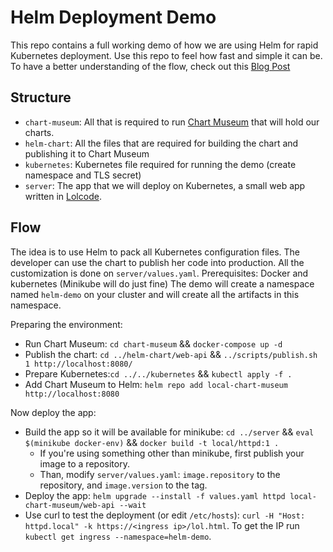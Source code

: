 # Helm Deployment Demo
This repo contains a full working demo of how we are using Helm for rapid Kubernetes deployment.
Use this repo to feel how fast and simple it can be.
To have a better understanding of the flow, check out this [Blog Post](https://blog.solutotlv.com/deploying-kubernetes-like-a-pro/?utm_source=github)

## Structure
* `chart-museum`: All that is required to run [Chart Museum](https://github.com/kubernetes-helm/chartmuseum) that will hold our charts.
* `helm-chart`: All the files that are required for building the chart and publishing it to Chart Museum
* `kubernetes`: Kubernetes file required for running the demo (create namespace and TLS secret)
* `server`: The app that we will deploy on Kubernetes, a small web app written in [Lolcode](https://http://lolcode.org/).

## Flow
The idea is to use Helm to pack all Kubernetes configuration files.
The developer can use the chart to publish her code into production.
All the customization is done on `server/values.yaml`.
Prerequisites: Docker and kubernetes (Minikube will do just fine)
The demo will create a namespace named `helm-demo` on your cluster and will create all the artifacts in this namespace.

Preparing the environment:
* Run Chart Museum: `cd chart-museum` && `docker-compose up -d`
* Publish the chart: `cd ../helm-chart/web-api` && `../scripts/publish.sh 1 http://localhost:8080/`
* Prepare Kubernetes:`cd ../../kubernetes` && `kubectl apply -f .`
* Add Chart Museum to Helm: `helm repo add local-chart-museum http://localhost:8080`

Now deploy the app:
* Build the app so it will be available for minikube: `cd ../server` && `eval $(minikube docker-env)` && `docker build -t local/httpd:1 .`
  * If you're using something other than minikube, first publish your image to a repository.
  * Than, modify `server/values.yaml`: `image.repository` to the repository, and `image.version` to the tag.
* Deploy the app: `helm upgrade --install -f values.yaml httpd local-chart-museum/web-api --wait`
* Use curl to test the deployment (or edit `/etc/hosts`): `curl -H "Host: httpd.local" -k https://<ingress ip>/lol.html`. To get the IP run `kubectl get ingress --namespace=helm-demo`.
